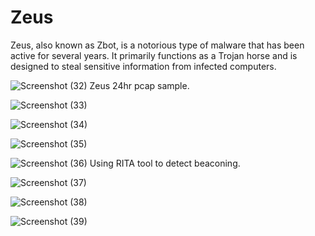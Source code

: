 # Zeus
Zeus, also known as Zbot, is a notorious type of malware that has been active for several years. It primarily functions as a Trojan horse and is designed to steal sensitive information from infected computers.


![Screenshot (32)](https://github.com/Hacosta21/Zeus-Trojan/assets/65152491/d9ecb8e7-4d7d-4d3a-9d82-42672c29b5d6)
Zeus 24hr pcap sample.


![Screenshot (33)](https://github.com/Hacosta21/Zeus-Trojan/assets/65152491/8623d191-bd8b-4949-a029-0a9cfa9a6a13)



![Screenshot (34)](https://github.com/Hacosta21/Zeus-Trojan/assets/65152491/8ba7c6ff-52d1-4d0c-bf99-976a0004a662)


![Screenshot (35)](https://github.com/Hacosta21/Zeus-Trojan/assets/65152491/82abfb49-619c-4e2f-a3e4-07c2d048386c)


![Screenshot (36)](https://github.com/Hacosta21/Zeus-Trojan/assets/65152491/03961521-d984-4437-a8b6-eca61f20b851)
Using RITA tool to detect beaconing.


![Screenshot (37)](https://github.com/Hacosta21/Zeus-Trojan/assets/65152491/76cc4a7d-abeb-487b-a209-9f38705e2b33)


![Screenshot (38)](https://github.com/Hacosta21/Zeus-Trojan/assets/65152491/fcd0e026-698a-4ae7-9d38-0de32a4360d5)



![Screenshot (39)](https://github.com/Hacosta21/Zeus-Trojan/assets/65152491/f0a9c89d-cba3-4600-bfb3-b50de8c7e434)



